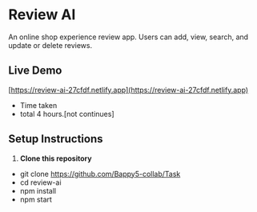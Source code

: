 # Review AI

An online shop experience review app. Users can add, view, search, and update or delete reviews.

##  Live Demo  
[https://review-ai-27cfdf.netlify.app](https://review-ai-27cfdf.netlify.app)

- Time taken
- total 4 hours.[not continues]

##  Setup Instructions
1. **Clone this repository**  
- git clone <https://github.com/Bappy5-collab/Task>
- cd review-ai
- npm install
- npm start
